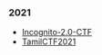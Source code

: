 ### 2021

* [Incognito-2.0-CTF](https://github.com/an0n4ce/CTF-Write-Ups/tree/master/Incognito-2.0-CTF/README.md)
* [TamilCTF2021](https://github.com/an0n4ce/CTF-Write-Ups/blob/master/TamilCTF2021/README.md)
